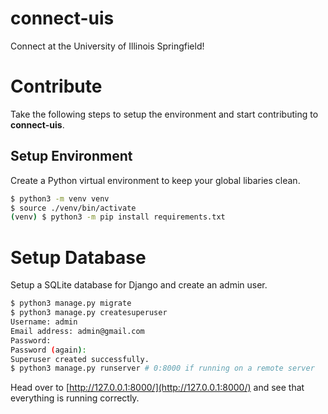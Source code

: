 # connect-uis
Connect at the University of Illinois Springfield!

# Contribute

Take the following steps to setup the environment and start contributing to **connect-uis**.

## Setup Environment

Create a Python virtual environment to keep your global libaries clean.

```bash
$ python3 -m venv venv
$ source ./venv/bin/activate
(venv) $ python3 -m pip install requirements.txt
```

# Setup Database

Setup a SQLite database for Django and create an admin user.

```bash
$ python3 manage.py migrate
$ python3 manage.py createsuperuser
Username: admin
Email address: admin@gmail.com
Password: 
Password (again):
Superuser created successfully.
$ python3 manage.py runserver # 0:8000 if running on a remote server
```

Head over to [http://127.0.0.1:8000/](http://127.0.0.1:8000/) and see that everything is running correctly.